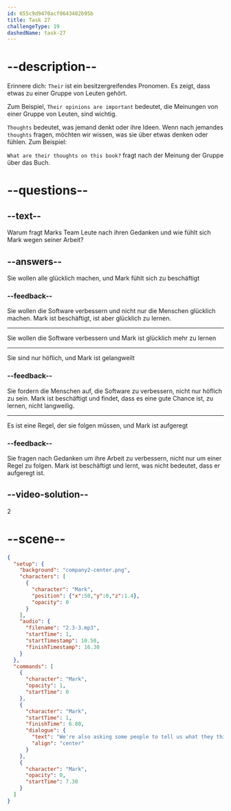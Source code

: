 ```yaml
---
id: 655c9d9470acf0643482b95b
title: Task 27
challengeType: 19
dashedName: task-27
---
```


<!-- (Audio) Mark: We're also asking some people to tell us what they think. It's a bit busy, but I'm learning a lot. -->

# --description--

Erinnere dich: `Their` ist ein besitzergreifendes Pronomen. Es zeigt, dass etwas zu einer Gruppe von Leuten gehört.

Zum Beispiel, `Their opinions are important` bedeutet, die Meinungen von einer Gruppe von Leuten, sind wichtig.

`Thoughts` bedeutet, was jemand denkt oder ihre Ideen. Wenn nach jemandes `thoughts` fragen, möchten wir wissen, was sie über etwas denken oder fühlen. Zum Beispiel:

`What are their thoughts on this book?` fragt nach der Meinung der Gruppe über das Buch.

# --questions--

## --text--

Warum fragt Marks Team Leute nach ihren Gedanken und wie fühlt sich Mark wegen seiner Arbeit?

## --answers--

Sie wollen alle glücklich machen, und Mark fühlt sich zu beschäftigt

### --feedback--

Sie wollen die Software verbessern und nicht nur die Menschen glücklich machen. Mark ist beschäftigt, ist aber glücklich zu lernen.

---

Sie wollen die Software verbessern und Mark ist glücklich mehr zu lernen

---

Sie sind nur höflich, und Mark ist gelangweilt

### --feedback--

Sie fordern die Menschen auf, die Software zu verbessern, nicht nur höflich zu sein. Mark ist beschäftigt und findet, dass es eine gute Chance ist, zu lernen, nicht langweilig.

---

Es ist eine Regel, der sie folgen müssen, und Mark ist aufgeregt

### --feedback--

Sie fragen nach Gedanken um ihre Arbeit zu verbessern, nicht nur um einer Regel zu folgen. Mark ist beschäftigt und lernt, was nicht bedeutet, dass er aufgeregt ist.

## --video-solution--

2

# --scene--

```json
{
  "setup": {
    "background": "company2-center.png",
    "characters": [
      {
        "character": "Mark",
        "position": {"x":50,"y":0,"z":1.4},
        "opacity": 0
      }
    ],
    "audio": {
      "filename": "2.3-3.mp3",
      "startTime": 1,
      "startTimestamp": 10.50,
      "finishTimestamp": 16.30
    }
  },
  "commands": [
    {
      "character": "Mark",
      "opacity": 1,
      "startTime": 0
    },
    {
      "character": "Mark",
      "startTime": 1,
      "finishTime": 6.80,
      "dialogue": {
        "text": "We're also asking some people to tell us what they think. It's a bit busy, but I'm learning a lot.",
        "align": "center"
      }
    },
    {
      "character": "Mark",
      "opacity": 0,
      "startTime": 7.30
    }
  ]
}
```
